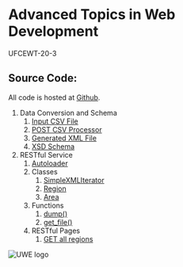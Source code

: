 # Advanced Topics in Web Development
UFCEWT-20-3

## Source Code:

All code is hosted at [Github](https://github.com/benargo/atwd).

1. Data Conversion and Schema
	1. [Input CSV File](http://www.cems.uwe.ac.uk/~b2-argo/atwd/data/recorded_crime.csv)
	2. [POST CSV Processor](http://www.cems.uwe.ac.uk/~b2-argo/atwd/data/upload.post.phps)
	3. [Generated XML File](http://www.cems.uwe.ac.uk/~b2-argo/atwd/data/recorded_crime.xml)
	4. [XSD Schema](http://www.cems.uwe.ac.uk/~b2-argo/atwd/data/recorded_crime.xsd)
2. RESTful Service
	1. [Autoloader](http://www.cems.uwe.ac.uk/~b2-argo/atwd/api/autoload.phps)
	2. Classes
		1. [SimpleXMLIterator](http://www.cems.uwe.ac.uk/~b2-argo/atwd/api/classes/SimpleXMLIterator.phps)
		2. [Region](http://www.cems.uwe.ac.uk/~b2-argo/atwd/api/classes/region.phps)
		3. [Area](http://www.cems.uwe.ac.uk/~b2-argo/atwd/api/classes/area.phps)
	3. Functions
		1. [dump()](http://www.cems.uwe.ac.uk/~b2-argo/atwd/api/functions/dump.phps)
		2. [get_file()](http://www.cems.uwe.ac.uk/~b2-argo/atwd/api/functions/get_file.phps)
	4. RESTful Pages
		1. [GET all regions](http://www.cems.uwe.ac.uk/~b2-argo/atwd/api/getAll.phps)

![UWE logo](http://www.cems.uwe.ac.uk/~b2-argo/atwd/media/images/uwe.75px.png)